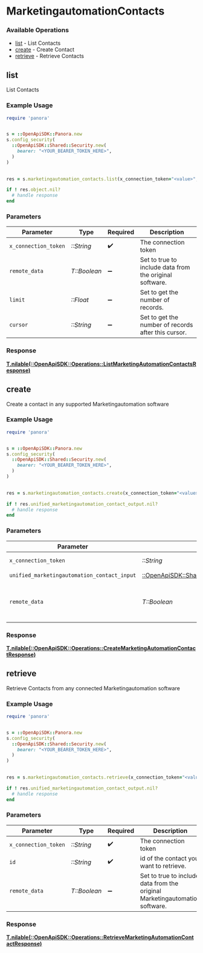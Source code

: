 # MarketingautomationContacts


### Available Operations

* [list](#list) - List  Contacts
* [create](#create) - Create Contact
* [retrieve](#retrieve) - Retrieve Contacts

## list

List  Contacts

### Example Usage

```ruby
require 'panora'


s = ::OpenApiSDK::Panora.new
s.config_security(
  ::OpenApiSDK::Shared::Security.new(
    bearer: "<YOUR_BEARER_TOKEN_HERE>",
  )
)

    
res = s.marketingautomation_contacts.list(x_connection_token="<value>", remote_data=false, limit=7685.78, cursor="<value>")

if ! res.object.nil?
  # handle response
end

```

### Parameters

| Parameter                                               | Type                                                    | Required                                                | Description                                             |
| ------------------------------------------------------- | ------------------------------------------------------- | ------------------------------------------------------- | ------------------------------------------------------- |
| `x_connection_token`                                    | *::String*                                              | :heavy_check_mark:                                      | The connection token                                    |
| `remote_data`                                           | *T::Boolean*                                            | :heavy_minus_sign:                                      | Set to true to include data from the original software. |
| `limit`                                                 | *::Float*                                               | :heavy_minus_sign:                                      | Set to get the number of records.                       |
| `cursor`                                                | *::String*                                              | :heavy_minus_sign:                                      | Set to get the number of records after this cursor.     |


### Response

**[T.nilable(::OpenApiSDK::Operations::ListMarketingAutomationContactsResponse)](../../models/operations/listmarketingautomationcontactsresponse.md)**


## create

Create a contact in any supported Marketingautomation software

### Example Usage

```ruby
require 'panora'


s = ::OpenApiSDK::Panora.new
s.config_security(
  ::OpenApiSDK::Shared::Security.new(
    bearer: "<YOUR_BEARER_TOKEN_HERE>",
  )
)

    
res = s.marketingautomation_contacts.create(x_connection_token="<value>", unified_marketingautomation_contact_input=::OpenApiSDK::Shared::UnifiedMarketingautomationContactInput.new(), remote_data=false)

if ! res.unified_marketingautomation_contact_output.nil?
  # handle response
end

```

### Parameters

| Parameter                                                                                                                     | Type                                                                                                                          | Required                                                                                                                      | Description                                                                                                                   |
| ----------------------------------------------------------------------------------------------------------------------------- | ----------------------------------------------------------------------------------------------------------------------------- | ----------------------------------------------------------------------------------------------------------------------------- | ----------------------------------------------------------------------------------------------------------------------------- |
| `x_connection_token`                                                                                                          | *::String*                                                                                                                    | :heavy_check_mark:                                                                                                            | The connection token                                                                                                          |
| `unified_marketingautomation_contact_input`                                                                                   | [::OpenApiSDK::Shared::UnifiedMarketingautomationContactInput](../../models/shared/unifiedmarketingautomationcontactinput.md) | :heavy_check_mark:                                                                                                            | N/A                                                                                                                           |
| `remote_data`                                                                                                                 | *T::Boolean*                                                                                                                  | :heavy_minus_sign:                                                                                                            | Set to true to include data from the original Marketingautomation software.                                                   |


### Response

**[T.nilable(::OpenApiSDK::Operations::CreateMarketingAutomationContactResponse)](../../models/operations/createmarketingautomationcontactresponse.md)**


## retrieve

Retrieve Contacts from any connected Marketingautomation software

### Example Usage

```ruby
require 'panora'


s = ::OpenApiSDK::Panora.new
s.config_security(
  ::OpenApiSDK::Shared::Security.new(
    bearer: "<YOUR_BEARER_TOKEN_HERE>",
  )
)

    
res = s.marketingautomation_contacts.retrieve(x_connection_token="<value>", id="<value>", remote_data=false)

if ! res.unified_marketingautomation_contact_output.nil?
  # handle response
end

```

### Parameters

| Parameter                                                                   | Type                                                                        | Required                                                                    | Description                                                                 |
| --------------------------------------------------------------------------- | --------------------------------------------------------------------------- | --------------------------------------------------------------------------- | --------------------------------------------------------------------------- |
| `x_connection_token`                                                        | *::String*                                                                  | :heavy_check_mark:                                                          | The connection token                                                        |
| `id`                                                                        | *::String*                                                                  | :heavy_check_mark:                                                          | id of the contact you want to retrieve.                                     |
| `remote_data`                                                               | *T::Boolean*                                                                | :heavy_minus_sign:                                                          | Set to true to include data from the original Marketingautomation software. |


### Response

**[T.nilable(::OpenApiSDK::Operations::RetrieveMarketingAutomationContactResponse)](../../models/operations/retrievemarketingautomationcontactresponse.md)**

